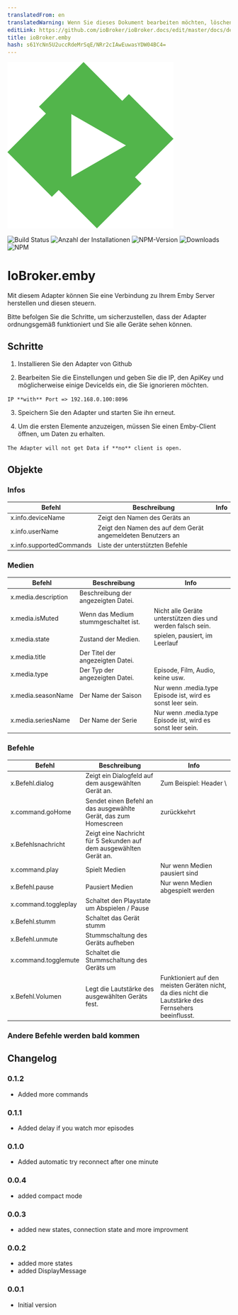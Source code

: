 ```yaml
---
translatedFrom: en
translatedWarning: Wenn Sie dieses Dokument bearbeiten möchten, löschen Sie bitte das Feld "translationsFrom". Andernfalls wird dieses Dokument automatisch erneut übersetzt
editLink: https://github.com/ioBroker/ioBroker.docs/edit/master/docs/de/adapterref/iobroker.emby/README.md
title: ioBroker.emby
hash: s61YcNn5U2uccRdeMrSqE/NRr2cIAwEuwasYDW04BC4=
---
```

![Logo](../../../en/adapterref/iobroker.emby/admin/emby.png)

![Build Status](https://travis-ci.org/thewhobox/ioBroker.emby.svg?branch=master)
![Anzahl der Installationen](http://iobroker.live/badges/emby-stable.svg)
![NPM-Version](http://img.shields.io/npm/v/iobroker.emby.svg)
![Downloads](https://img.shields.io/npm/dm/iobroker.emby.svg)
![NPM](https://nodei.co/npm/iobroker.emby.png?downloads=true)

# IoBroker.emby
Mit diesem Adapter können Sie eine Verbindung zu Ihrem Emby Server herstellen und diesen steuern.

Bitte befolgen Sie die Schritte, um sicherzustellen, dass der Adapter ordnungsgemäß funktioniert und Sie alle Geräte sehen können.

## Schritte
1. Installieren Sie den Adapter von Github

2. Bearbeiten Sie die Einstellungen und geben Sie die IP, den ApiKey und möglicherweise einige DeviceIds ein, die Sie ignorieren möchten.

```IP **with** Port => 192.168.0.100:8096```

3. Speichern Sie den Adapter und starten Sie ihn erneut.

4. Um die ersten Elemente anzuzeigen, müssen Sie einen Emby-Client öffnen, um Daten zu erhalten.

```The Adapter will not get Data if **no** client is open.```

## Objekte
### Infos
| Befehl | Beschreibung | Info |
| ------------- | ------------- | ------------- |
| x.info.deviceName | Zeigt den Namen des Geräts an |
| x.info.userName | Zeigt den Namen des auf dem Gerät angemeldeten Benutzers an |
| x.info.supportedCommands | Liste der unterstützten Befehle | |

### Medien
| Befehl | Beschreibung | Info |
| ------------- | ------------- | ------------- |
| x.media.description | Beschreibung der angezeigten Datei. | |
| x.media.isMuted | Wenn das Medium stummgeschaltet ist. | Nicht alle Geräte unterstützen dies und werden falsch sein. |
| x.media.state | Zustand der Medien. | spielen, pausiert, im Leerlauf |
| x.media.title | Der Titel der angezeigten Datei. | |
| x.media.type | Der Typ der angezeigten Datei. | Episode, Film, Audio, keine usw. |
| x.media.seasonName | Der Name der Saison | Nur wenn .media.type Episode ist, wird es sonst leer sein. |
| x.media.seriesName | Der Name der Serie | Nur wenn .media.type Episode ist, wird es sonst leer sein. |

### Befehle
| Befehl | Beschreibung | Info |
| ------------- | ------------- | ------------- |
| x.Befehl.dialog | Zeigt ein Dialogfeld auf dem ausgewählten Gerät an. | Zum Beispiel: Header \ | Ein Teil des Textes (wenn kein Header angegeben ist, ist ioBroker Header) |
| x.command.goHome | Sendet einen Befehl an das ausgewählte Gerät, das zum Homescreen | zurückkehrt |
| x.Befehlsnachricht | Zeigt eine Nachricht für 5 Sekunden auf dem ausgewählten Gerät an. | |
| x.command.play | Spielt Medien | Nur wenn Medien pausiert sind |
| x.Befehl.pause | Pausiert Medien | Nur wenn Medien abgespielt werden |
| x.command.toggleplay | Schaltet den Playstate um Abspielen / Pause |
| x.Befehl.stumm | Schaltet das Gerät stumm |
| x.Befehl.unmute | Stummschaltung des Geräts aufheben |
| x.command.togglemute | Schaltet die Stummschaltung des Geräts um |
| x.Befehl.Volumen | Legt die Lautstärke des ausgewählten Geräts fest. | Funktioniert auf den meisten Geräten nicht, da dies nicht die Lautstärke des Fernsehers beeinflusst. |

### Andere Befehle werden bald kommen

## Changelog

### 0.1.2
* Added more commands

### 0.1.1
* Added delay if you watch mor episodes

### 0.1.0
* Added automatic try reconnect after one minute

### 0.0.4
* added compact mode

### 0.0.3
* added new states, connection state and more improvment


### 0.0.2
* added more states
* added DisplayMessage

### 0.0.1
* Initial version